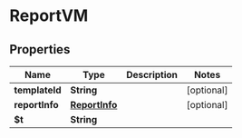 

# ReportVM


## Properties

| Name | Type | Description | Notes |
|------------ | ------------- | ------------- | -------------|
|**templateId** | **String** |  |  [optional] |
|**reportInfo** | [**ReportInfo**](ReportInfo.md) |  |  [optional] |
|**$t** | **String** |  |  |



